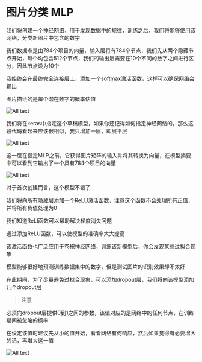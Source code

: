 # 图片分类 MLP

我们将创建一个神经网络，用于发现数据中的规律，训练之后，我们将能够使用该网络，分类新图片中包含的数字

我们数据点是由784个项目的向量，输入层将有784个节点，我们先从两个隐藏节点开始，每个均包含512个节点，我们的输出层需要在10个不同的数字之间进行区分，因此节点设为10个

我始终会在最终完全连接层上，添加一个softmax激活函数，这样可以确保网络会输出

图片描绘的是每个潜在数字的概率估值

![All text](http://ww1.sinaimg.cn/large/dc05ba18ly1fntpnr72bij21nq0se1kx.jpg)

我们将在keras中指定这个草稿模型，如果你还记得如何指定神经网络的，那么这段代码看起来应该很相似，我只增加一层，即展平层

![All text](http://ww1.sinaimg.cn/large/dc05ba18ly1fntps1hwjdj21dc0lqwui.jpg)

这一层在指定MLP之前，它获得图片矩阵的输入并将其转换为向量，在模型摘要中可以看到它输出了一个具有784个项目的向量

![All text](http://ww1.sinaimg.cn/large/dc05ba18ly1fntptjyfpwj21iu0uwe7j.jpg)

对于首次创建而言，这个模型不错了

我们将向所有隐藏层添加一个ReLU激活函数，注意这个函数不会处理所有正值，并将所有负值处理为0

我们知道ReLI函数可以帮助解决梯度消失问题

通过添加ReLU函数，可以使模型的准确率大大提高

该激活函数也广泛应用于卷积神经网络，训练该新模型后，你会发现某些过拟合现象

模型能够很好地预测训练数据集中的数字，但是测试图片的识别效果却不太好

在此期间，为了尽量避免过拟合现象，可以添加dropout层，我们将向该模型添加几个dropout层

>注意

必须向dropout层提供0到1之间的参数，该值对应的是网络中的任何节点，在训练期间被忽略的概率

在设定该值时建议先从小的值开始，看看网络有何响应，然后如果觉得有必要增大的话，再增大这一值

![All text](http://ww1.sinaimg.cn/large/dc05ba18ly1fntpvrv1ilj21cm0ogqpe.jpg)
